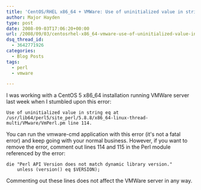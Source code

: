 ```yaml
---
title: 'CentOS/RHEL x86_64 + VMWare: Use of uninitialized value in string'
author: Major Hayden
type: post
date: 2008-09-03T17:06:20+00:00
url: /2008/09/03/centosrhel-x86_64-vmware-use-of-uninitialized-value-in-string/
dsq_thread_id:
  - 3642771926
categories:
  - Blog Posts
tags:
  - perl
  - vmware

---
```

I was working with a CentOS 5 x86_64 installation running VMWare server last week when I stumbled upon this error:

```
Use of uninitialized value in string eq at
/usr/lib64/perl5/site_perl/5.8.8/x86_64-linux-thread-multi/VMware/VmPerl.pm line 114.
```

You can run the vmware-cmd application with this error (it's not a fatal error) and keep going with your normal business. However, if you want to remove the error, comment out lines 114 and 115 in the Perl module referenced by the error:

    die "Perl API Version does not match dynamic library version."
        unless (version() eq $VERSION);

Commenting out these lines does not affect the VMWare server in any way.
